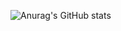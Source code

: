 ![Anurag's GitHub stats](https://github-readme-stats.vercel.app/api?username=y-somada&count_private=true&bg_color=30,e96443,904e95&title_color=fff&text_color=fff)
